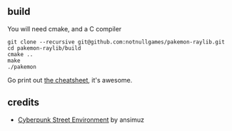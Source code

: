 ## build

You will need cmake, and a C compiler

```
git clone --recursive git@github.com:notnullgames/pakemon-raylib.git
cd pakemon-raylib/build
cmake ..
make
./pakemon
```

Go print out [the cheatsheet](https://www.raylib.com/cheatsheet/cheatsheet.html), it's awesome.

## credits

- [Cyberpunk Street Environment](https://ansimuz.itch.io/cyberpunk-street-environment) by ansimuz
